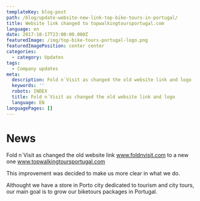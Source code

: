 ```yaml
---
templateKey: blog-post
path: /blog/update-website-new-link-top-bike-tours-in-portugal/
title: Website link changed to topwalkingtoursportugal.com
language: en
date: 2017-10-17T23:00:00.000Z
featuredImage: /img/top-bike-tours-portugal-logo.png
featuredImagePosition: center center
categories:
  - category: Updates
tags:
  - Company updates
meta:
  description: Fold n´Visit as changed the old website link and logo
  keywords: ''
  robots: INDEX
  title: Fold n´Visit as changed the old website link and logo
  language: EN
languagePages: []
---
```

# News

Fold n´Visit as changed the old website link www.foldnvisit.com to a new one www.topwalkingtoursportugal.com

This improvement was decided to make us more clear in what we do.

Althought we have a store in Porto city dedicated to tourism and city tours, our main goal is to grow our biketours packages in Portugal.

